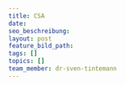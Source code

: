 ```yaml
---
title: CSA
date:
seo_beschreibung:
layout: post
feature_bild_path:
tags: []
topics: []
team_member: dr-sven-tintemann
---
```

